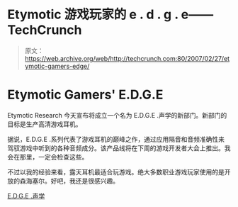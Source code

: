 # Etymotic 游戏玩家的 e . d . g . e——TechCrunch

> 原文：<https://web.archive.org/web/http://techcrunch.com:80/2007/02/27/etymotic-gamers-edge/>

# Etymotic Gamers' E.D.G.E

Etymotic Research 今天宣布将成立一个名为 E.D.G.E .声学的新部门。新部门的目标是生产高清游戏耳机。

据说，E.D.G.E .系列代表了游戏耳机的巅峰之作，通过应用隔音和音频准确性来驾驭游戏中听到的各种音频成分。该产品线将在下周的游戏开发者大会上推出。我会在那里，一定会检查这些。

不过以我的经验来看，露天耳机最适合玩游戏。绝大多数职业游戏玩家使用的是开放的森海塞尔。好吧，我还是很感兴趣。

[E.D.G.E .声学](https://web.archive.org/web/20210301045350/http://rs6.net/tn.jsp?t=yjjyb6bab.0.s95yb6bab.kse8ukbab.387&ts=S0226&p=http%3A%2F%2Fwww.edgeacoustics.com)